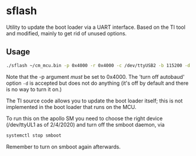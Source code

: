 # sflash
Utility to update the boot loader via a UART interface. Based on the TI tool and modified, mainly to get rid of unused options.

## Usage
```bash
./sflash ~/cm_mcu.bin -p 0x4000 -r 0x4000 -c /dev/ttyUSB2 -b 115200 -d -s 252
```

Note that the -p argument _must_ be set to 0x4000. The 'turn off autobaud' option `-d` is accepted but does not do anything (it's off by default and there is no way to turn it on.)

The TI source code allows you to update the boot loader itself; this is not implemented in the boot loader that runs on the MCU.

To run this on the apollo SM you need to choose the right device (/dev/ttyUL1 as of 2/4/2020) and turn off the smboot daemon, via
```bash
systemctl stop smboot
```
Remember to turn on smboot again afterwards. 
